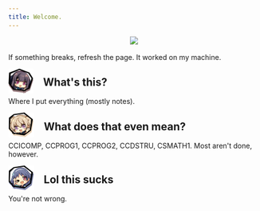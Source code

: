 ```yaml
---
title: Welcome.
---
```


<center>
<img src="Misaki.gif" />
</center>

If something breaks, refresh the page. It worked on my machine.

<img src="misaki.png" style="float: left; height: 50px ; display: inline-block; margin-right: 20px; line-height: 100px" />

## What's this?

Where I put everything (mostly notes). 

<img src="mashiro.png" style="float: left; height: 50px ; display: inline-block; margin-right: 20px; line-height: 100px" />

## What does that even mean?

CCICOMP, CCPROG1, CCPROG2, CCDSTRU, CSMATH1. Most aren't done, however.

<img src="madoka.png" style="float: left; height: 50px ; display: inline-block; margin-right: 20px; line-height: 100px" />

## Lol this sucks

You're not wrong.